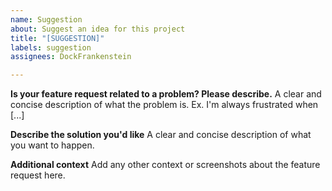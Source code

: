 ```yaml
---
name: Suggestion
about: Suggest an idea for this project
title: "[SUGGESTION]"
labels: suggestion
assignees: DockFrankenstein

---
```


**Is your feature request related to a problem? Please describe.**
A clear and concise description of what the problem is. Ex. I'm always frustrated when [...]

**Describe the solution you'd like**
A clear and concise description of what you want to happen.

**Additional context**
Add any other context or screenshots about the feature request here.
